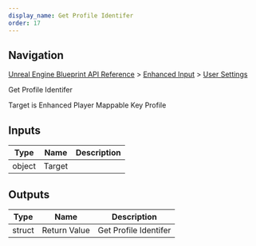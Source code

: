 ```yaml
---
display_name: Get Profile Identifer
order: 17
---
```

## Navigation

[Unreal Engine Blueprint API Reference](https://dev.epicgames.com/documentation/en-us/unreal-engine/BlueprintAPI) > [Enhanced Input](https://dev.epicgames.com/documentation/en-us/unreal-engine/BlueprintAPI/EnhancedInput) > [User Settings](https://dev.epicgames.com/documentation/en-us/unreal-engine/BlueprintAPI/EnhancedInput/UserSettings)

Get Profile Identifer

Target is Enhanced Player Mappable Key Profile

## Inputs

| Type | Name | Description |
| --- | --- | --- |
| object | Target |  |

## Outputs

| Type | Name | Description |
| --- | --- | --- |
| struct | Return Value | Get Profile Identifer |
